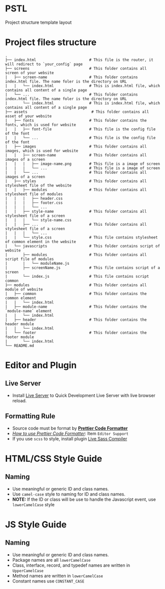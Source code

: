 # PSTL
Project structure template layout

# Project files structure
    .
    ├── index.html                        # This file is the router, it will redirect to `your_config` page
    ├── screens                           # This folder contains all screen of your website
    |   ├── screen-name                   # This folder contains index.html file. The name foler is the directory on URL
    |   |   └── index.html                # This is index.html file, which contains all content of a single page 
    |   └── ...                           # This folder contains index.html file. The name foler is the directory on URL
    |       └── index.html                # This is index.html file, which contains all content of a single page
    ├── assets                             # This folder contains all asset of your website
    |   ├── fonts                         # This folder contains the fonts, which is used for website
    |   |   ├── font-file                 # This file is the config file of the font
    |   |   └── ...                       # This file is the config file of the font
    |   ├── images                        # This folder contains all images, which is used for website
    |   |   ├── screen-name               # This folder contains all images of a screen
    |   |   |   ├── image-name.png        # This file is a image of screen
    |   |   |   └── ...                   # This file is a image of screen
    |   |   └── ...                       # This folder contains all images of a screen
    |   ├── styles                        # This folder contains all stylesheet file of the website
    |   |   ├── modules                   # This folder contains all stylesheet file of modules
    |   |   |   ├── header.css
    |   |   |   ├── footer.css
    |   |   |   └── ...
    |   |   ├── style-name                # This folder contains all stylesheet file of a screen
    |   |   |   └── style-name.css
    |   |   ├── ...                       # This folder contains all stylesheet file of a screen
    |   |   |   └── ...
    |   |   └── style.css                 # This file contains stylesheet of common element in the website
    |   └── javascripts                   # This folder contains script of website
    |       ├── modules                   # This folder contains all script file of modules
    |       |   └── moduleName.js
    |       ├── screenName.js             # This file contains script of a screen
    |       └── index.js                  # This file contains script common
    ├── modules                           # This folder contains all module of website
    |   ├── common                        # This folder contains the common element
    |   |   └── index.html
    |   ├── module-name                   # This folder contains the `module-name` element
    |   |   └── index.html
    |   ├── header                        # This folder contains the header module
    |   |   └── index.html
    |   └── footer                        # This folder contains the footer module
    |       └── index.html
    └── README.md

# Editor and Plugin

## Live Server
* Install [Live Server](https://marketplace.visualstudio.com/items?itemName=ritwickdey.LiveServer) to Quick Development Live Server with live browser reload.

## Formatting Rule
* Source code must be format by **[Prettier Code Formatter](https://prettier.io/)**
* [_How to use Prettier Code Formatter_](https://prettier.io/): Item `Editor Support`
* If you use `scss` to style, install plugin [Live Sass Compiler](https://marketplace.visualstudio.com/items?itemName=ritwickdey.live-sass)
# HTML/CSS Style Guide
## Naming
* Use meaningful or generic ID and class names.
* Use `camel-case` style to naming for ID and class names.
* **NOTE:** If the ID or class will be use to handle the Javascript event, use `lowerCamelCase` style

# JS Style Guide
## Naming
* Use meaningful or generic ID and class names.
* Package names are all `lowerCamelCase`
* Class, interface, record, and typedef names are written in `UpperCamelCase`
* Method names are written in `lowerCamelCase`
* Constant names use `CONSTANT_CASE`

